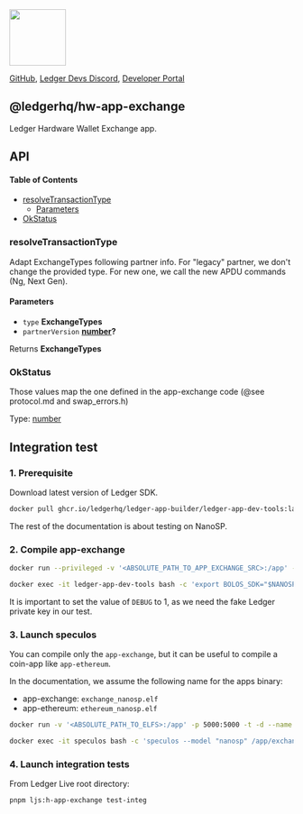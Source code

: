 <img src="https://user-images.githubusercontent.com/4631227/191834116-59cf590e-25cc-4956-ae5c-812ea464f324.png" height="100" />

[GitHub](https://github.com/LedgerHQ/ledger-live/),
[Ledger Devs Discord](https://developers.ledger.com/discord-pro),
[Developer Portal](https://developers.ledger.com/)

## @ledgerhq/hw-app-exchange

Ledger Hardware Wallet Exchange app.

## API

<!-- Generated by documentation.js. Update this documentation by updating the source code. -->

#### Table of Contents

*   [resolveTransactionType](#resolvetransactiontype)
    *   [Parameters](#parameters)
*   [OkStatus](#okstatus)

### resolveTransactionType

Adapt ExchangeTypes following partner info.
For "legacy" partner, we don't change the provided type.
For new one, we call the new APDU commands (Ng, Next Gen).

#### Parameters

*   `type` **ExchangeTypes**&#x20;
*   `partnerVersion` **[number](https://developer.mozilla.org/docs/Web/JavaScript/Reference/Global_Objects/Number)?**&#x20;

Returns **ExchangeTypes**&#x20;

### OkStatus

Those values map the one defined in the app-exchange code (@see protocol.md and swap\_errors.h)

Type: [number](https://developer.mozilla.org/docs/Web/JavaScript/Reference/Global_Objects/Number)

## Integration test

### 1. Prerequisite

Download latest version of Ledger SDK.

```sh
docker pull ghcr.io/ledgerhq/ledger-app-builder/ledger-app-dev-tools:latest
```

The rest of the documentation is about testing on NanoSP.

### 2. Compile app-exchange

```sh
docker run --privileged -v '<ABSOLUTE_PATH_TO_APP_EXCHANGE_SRC>:/app' -t -d --name ledger-app-dev-tools ghcr.io/ledgerhq/ledger-app-builder/ledger-app-dev-tools

docker exec -it ledger-app-dev-tools bash -c 'export BOLOS_SDK="$NANOSP_SDK" && make -j DEBUG=1 TESTING=1 TEST_PUBLIC_KEY=1'
```

It is important to set the value of `DEBUG` to 1, as we need the fake Ledger private key in our test.

### 3. Launch speculos

You can compile only the `app-exchange`, but it can be useful to compile a coin-app like `app-ethereum`.

In the documentation, we assume the following name for the apps binary:

*   app-exchange: `exchange_nanosp.elf`
*   app-ethereum: `ethereum_nanosp.elf`

```sh
docker run -v '<ABSOLUTE_PATH_TO_ELFS>:/app' -p 5000:5000 -t -d --name speculos ghcr.io/ledgerhq/ledger-app-builder/ledger-app-dev-tools

docker exec -it speculos bash -c 'speculos --model "nanosp" /app/exchange_nanosp.elf -l /app/ethereum_nanosp.elf --display headless'
```

### 4. Launch integration tests

From Ledger Live root directory:

```sh
pnpm ljs:h-app-exchange test-integ
```
